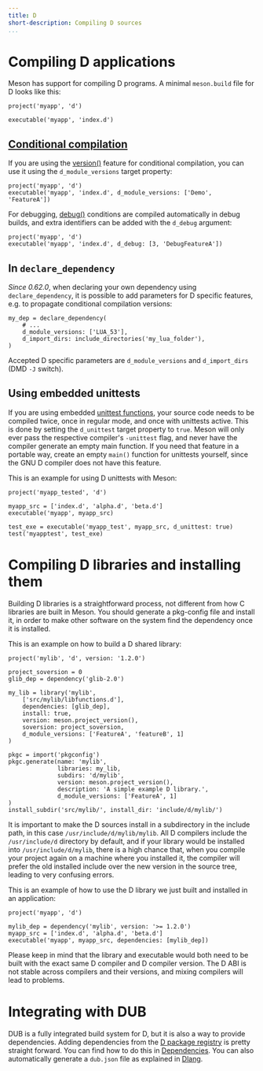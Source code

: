 ```yaml
---
title: D
short-description: Compiling D sources
...
```


# Compiling D applications

Meson has support for compiling D programs. A minimal `meson.build`
file for D looks like this:

```meson
project('myapp', 'd')

executable('myapp', 'index.d')
```

## [Conditional compilation](https://dlang.org/spec/version.html)

If you are using the
[version()](https://dlang.org/spec/version.html#version-specification)
feature for conditional compilation, you can use it using the
`d_module_versions` target property:

```meson
project('myapp', 'd')
executable('myapp', 'index.d', d_module_versions: ['Demo', 'FeatureA'])
```

For debugging, [debug()](https://dlang.org/spec/version.html#debug)
conditions are compiled automatically in debug builds, and extra
identifiers can be added with the `d_debug` argument:

```meson
project('myapp', 'd')
executable('myapp', 'index.d', d_debug: [3, 'DebugFeatureA'])
```

## In `declare_dependency`

*Since 0.62.0*, when declaring your own dependency using `declare_dependency`,
it is possible to add parameters for D specific features, e.g. to propagate
conditional compilation versions:

```meson
my_dep = declare_dependency(
    # ...
    d_module_versions: ['LUA_53'],
    d_import_dirs: include_directories('my_lua_folder'),
)
```

Accepted D specific parameters are `d_module_versions` and `d_import_dirs`
(DMD `-J` switch).

## Using embedded unittests

If you are using embedded [unittest
functions](https://dlang.org/spec/unittest.html), your source code
needs to be compiled twice, once in regular mode, and once with
unittests active. This is done by setting the `d_unittest` target
property to `true`. Meson will only ever pass the respective
compiler's `-unittest` flag, and never have the compiler generate an
empty main function. If you need that feature in a portable way,
create an empty `main()` function for unittests yourself, since the
GNU D compiler does not have this feature.

This is an example for using D unittests with Meson:
```meson
project('myapp_tested', 'd')

myapp_src = ['index.d', 'alpha.d', 'beta.d']
executable('myapp', myapp_src)

test_exe = executable('myapp_test', myapp_src, d_unittest: true)
test('myapptest', test_exe)
```

# Compiling D libraries and installing them

Building D libraries is a straightforward process, not different from
how C libraries are built in Meson. You should generate a pkg-config
file and install it, in order to make other software on the system
find the dependency once it is installed.

This is an example on how to build a D shared library:
```meson
project('mylib', 'd', version: '1.2.0')

project_soversion = 0
glib_dep = dependency('glib-2.0')

my_lib = library('mylib',
    ['src/mylib/libfunctions.d'],
    dependencies: [glib_dep],
    install: true,
    version: meson.project_version(),
    soversion: project_soversion,
    d_module_versions: ['FeatureA', 'featureB', 1]
)

pkgc = import('pkgconfig')
pkgc.generate(name: 'mylib',
              libraries: my_lib,
              subdirs: 'd/mylib',
              version: meson.project_version(),
              description: 'A simple example D library.',
              d_module_versions: ['FeatureA', 1]
)
install_subdir('src/mylib/', install_dir: 'include/d/mylib/')
```

It is important to make the D sources install in a subdirectory in the
include path, in this case `/usr/include/d/mylib/mylib`. All D
compilers include the `/usr/include/d` directory by default, and if
your library would be installed into `/usr/include/d/mylib`, there is
a high chance that, when you compile your project again on a machine
where you installed it, the compiler will prefer the old installed
include over the new version in the source tree, leading to very
confusing errors.

This is an example of how to use the D library we just built and
installed in an application:
```meson
project('myapp', 'd')

mylib_dep = dependency('mylib', version: '>= 1.2.0')
myapp_src = ['index.d', 'alpha.d', 'beta.d']
executable('myapp', myapp_src, dependencies: [mylib_dep])
```

Please keep in mind that the library and executable would both need to
be built with the exact same D compiler and D compiler version. The D
ABI is not stable across compilers and their versions, and mixing
compilers will lead to problems.

# Integrating with DUB

DUB is a fully integrated build system for D, but it is also a way to
provide dependencies. Adding dependencies from the [D package
registry](https://code.dlang.org/) is pretty straight forward. You can
find how to do this in
[Dependencies](Dependencies.md#some-notes-on-dub). You can also
automatically generate a `dub.json` file as explained in
[Dlang](Dlang-module.md#generate_dub_file).
